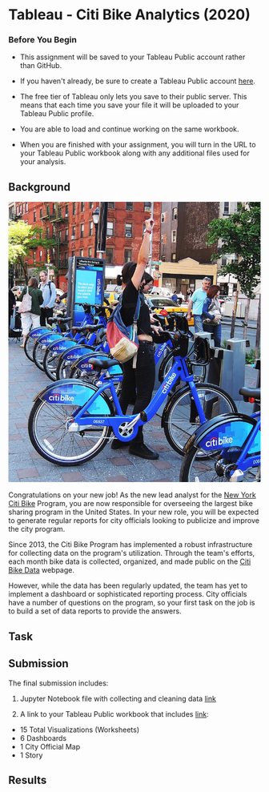 # Tableau - Citi Bike Analytics (2020)

### Before You Begin

* This assignment will be saved to your Tableau Public account rather than GitHub. 

* If you haven't already, be sure to create a Tableau Public account [here](https://public.tableau.com/s/).

* The free tier of Tableau only lets you save to their public server. This means that each time you save your file it will be uploaded to your Tableau Public profile. 

* You are able to load and continue working on the same workbook.

* When you are finished with your assignment, you will turn in the URL to your Tableau Public workbook along with any additional files used for your analysis. 

## Background

![Citi-Bikes](Images/citi-bike-station-bikes.jpg)

Congratulations on your new job! As the new lead analyst for the [New York Citi Bike](https://en.wikipedia.org/wiki/Citi_Bike) Program, you are now responsible for overseeing the largest bike sharing program in the United States. In your new role, you will be expected to generate regular reports for city officials looking to publicize and improve the city program.

Since 2013, the Citi Bike Program has implemented a robust infrastructure for collecting data on the program's utilization. Through the team's efforts, each month bike data is collected, organized, and made public on the [Citi Bike Data](https://www.citibikenyc.com/system-data) webpage.

However, while the data has been regularly updated, the team has yet to implement a dashboard or sophisticated reporting process. City officials have a number of questions on the program, so your first task on the job is to build a set of data reports to provide the answers.

## Task

## Submission 

The final submission includes:

1. Jupyter Notebook file with collecting and cleaning data [link](https://github.com/karimova/UCI_HW_Karimova/blob/master/17-Tableau-Challenge/data_enginiring_cleaning.ipynb)

2. A link to your Tableau Public workbook that includes [link](https://github.com/karimova/UCI_HW_Karimova/blob/master/17-Tableau-Challenge/HW_Karimova_all.twbx): 
  * 15 Total Visualizations (Worksheets) 
  * 6 Dashboards
  * 1 City Official Map
  * 1 Story 

## Results
